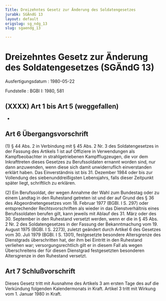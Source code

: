 ```yaml
---
Title: Dreizehntes Gesetz zur Änderung des Soldatengesetzes
jurabk: SGÄndG 13
layout: default
origslug: sg_ndg_13
slug: sgaendg_13

---
```


# Dreizehntes Gesetz zur Änderung des Soldatengesetzes (SGÄndG 13)

Ausfertigungsdatum
:   1980-05-22

Fundstelle
:   BGBl I: 1980, 581

## (XXXX) Art 1 bis Art 5 (weggefallen)

-

## Art 6 Übergangsvorschrift

(1) § 44 Abs. 2 in Verbindung mit § 45 Abs. 2 Nr. 3 des
Soldatengesetzes in der Fassung des Artikels 1 ist auf Offiziere in
Verwendungen als Kampfbeobachter in strahlgetriebenen Kampfflugzeugen,
die vor dem Inkrafttreten dieses Gesetzes zu Berufssoldaten ernannt
worden sind, nur dann anzuwenden, wenn diese sich damit unwiderruflich
einverstanden erklärt haben. Das Einverständnis ist bis 31. Dezember
1984 oder bis zur Vollendung des siebenunddreißigsten Lebensjahrs,
falls dieser Zeitpunkt später liegt, schriftlich zu erklären.

(2) Ein Berufssoldat, der wegen Annahme der Wahl zum Bundestag oder zu
einem Landtag in den Ruhestand getreten ist und der auf Grund des § 36
des Abgeordnetengesetzes vom 18. Februar 1977 (BGBl. I S. 297) oder
entsprechender Rechtsvorschriften als wieder in das Dienstverhältnis
eines Berufssoldaten berufen gilt, kann jeweils mit Ablauf des 31.
März oder des 30. September in den Ruhestand versetzt werden, wenn er
die in § 45 Abs. 2 Nr. 2 des Soldatengesetzes in der Fassung der
Bekanntmachung vom 19. August 1975 (BGBl. I S. 2273), zuletzt geändert
durch
Artikel 6 des Gesetzes vom 30. Juli 1979 (BGBl. I S. 1301),
festgesetzte besondere Altersgrenze des Dienstgrads überschritten hat,
der ihm bei Eintritt in den Ruhestand verliehen war;
versorgungsrechtlich gilt er in diesem Fall als wegen Überschreitens
der für diesen Dienstgrad festgesetzten besonderen Altersgrenze in den
Ruhestand versetzt.

## Art 7 Schlußvorschrift

Dieses Gesetz tritt mit Ausnahme des Artikels 3 am ersten Tage des auf
die Verkündung folgenden Kalendermonats in Kraft. Artikel 3 tritt mit
Wirkung vom 1. Januar 1980 in Kraft.

